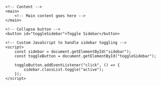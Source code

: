  <nav id="sidebar" class="active">
        <!-- Sidebar content goes here -->
    </nav>

    <!-- Content -->
    <main>
        <!-- Main content goes here -->
    </main>

    <!-- Collapse button -->
    <button id="toggleSidebar">Toggle Sidebar</button>

    <!-- Custom JavaScript to handle sidebar toggling -->
    <script>
        const sidebar = document.getElementById("sidebar");
        const toggleButton = document.getElementById("toggleSidebar");

        toggleButton.addEventListener("click", () => {
            sidebar.classList.toggle("active");
        });
    </script>